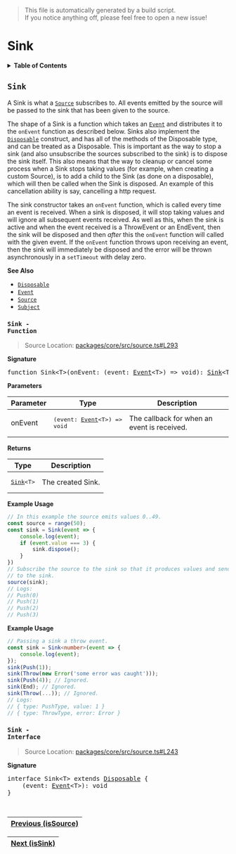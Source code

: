 > This file is automatically generated by a build script.<br>If you notice anything off, please feel free to open a new issue!

# Sink

<details><summary><b>Table of Contents</b></summary><br>

1. [<code>Sink</code>](#Sink) - [<code>Function</code>](#Sink-Function), [<code>Interface</code>](#Sink-Interface)</details>

## <a name="Sink"></a><code>Sink</code>

A Sink is what a <code>[Source](00-Source.md#Source)</code> subscribes to. All events emitted by the source will be passed to the sink that has been given to the source.

The shape of a Sink is a function which takes an <code>[Event](..\/02-api-event\/00-Event.md#Event)</code> and distributes it to the <code>onEvent</code> function as described below. Sinks also implement the <code>[Disposable](..\/01-api-disposable\/00-Disposable.md#Disposable)</code> construct, and has all of the methods of the Disposable type, and can be treated as a Disposable. This is important as the way to stop a sink \(and also unsubscribe the sources subscribed to the sink\) is to dispose the sink itself. This also means that the way to cleanup or cancel some process when a Sink stops taking values \(for example, when creating a custom Source\), is to add a child to the Sink \(as done on a disposable\), which will then be called when the Sink is disposed. An example of this cancellation ability is say, cancelling a http request.

The sink constructor takes an <code>onEvent</code> function, which is called every time an event is received. When a sink is disposed, it will stop taking values and will ignore all subsequent events received. As well as this, when the sink is active and when the event received is a ThrowEvent or an EndEvent, then the sink will be disposed and then <i>after</i> this the <code>onEvent</code> function will called with the given event. If the <code>onEvent</code> function throws upon receiving an event, then the sink will immediately be disposed and the error will be thrown asynchronously in a <code>setTimeout</code> with delay zero.

<b>See Also</b>

- <code>[Disposable](..\/01-api-disposable\/00-Disposable.md#Disposable)</code>
- <code>[Event](..\/02-api-event\/00-Event.md#Event)</code>
- <code>[Source](00-Source.md#Source)</code>
- <code>[Subject](..\/05-api-subject\/00-Subject.md#Subject)</code>

### <a name="Sink-Function"></a><code>Sink - Function</code>

> Source Location: [packages\/core\/src\/source.ts#L293](..\/..\/packages\/core\/src\/source.ts#L293)

<b>Signature</b>

<pre>function Sink&lt;T&gt;(onEvent: (event: <a href="../02-api-event/00-Event.md#Event">Event</a>&lt;T&gt;) =&gt; void): <a href="#Sink-Interface">Sink</a>&lt;T&gt;</pre>

<b>Parameters</b>

| Parameter | Type | Description |
| --- | --- | --- |
| onEvent | <pre>(event: [Event](../02-api-event/00-Event.md#Event)&lt;T&gt;) =&gt; void</pre> | The callback for when an event is received. |

<b>Returns</b>

| Type | Description |
| --- | --- |
| <pre>[Sink](#Sink-Interface)&lt;T&gt;</pre> | The created Sink. |

<b>Example Usage</b>

```ts
// In this example the source emits values 0..49.
const source = range(50);
const sink = Sink(event => {
    console.log(event);
    if (event.value === 3) {
        sink.dispose();
    }
})
// Subscribe the source to the sink so that it produces values and sends them
// to the sink.
source(sink);
// Logs:
// Push(0)
// Push(1)
// Push(2)
// Push(3)
```

<b>Example Usage</b>

```ts
// Passing a sink a throw event.
const sink = Sink<number>(event => {
    console.log(event);
});
sink(Push(1));
sink(Throw(new Error('some error was caught')));
sink(Push(4)); // Ignored.
sink(End); // Ignored.
sink(Throw(...)); // Ignored.
// Logs:
// { type: PushType, value: 1 }
// { type: ThrowType, error: Error }
```

### <a name="Sink-Interface"></a><code>Sink - Interface</code>

> Source Location: [packages\/core\/src\/source.ts#L243](..\/..\/packages\/core\/src\/source.ts#L243)

<b>Signature</b>

<pre>interface Sink&lt;T&gt; extends <a href="../01-api-disposable/00-Disposable.md#Disposable-Interface">Disposable</a> {<br>    (event: <a href="../02-api-event/00-Event.md#Event">Event</a>&lt;T&gt;): void<br>}</pre><br>

| [Previous \(isSource\)](01-isSource.md#readme) |
| --- |

<div align="right">

| [Next \(isSink\)](03-isSink.md#readme) |
| --- |
</div>
